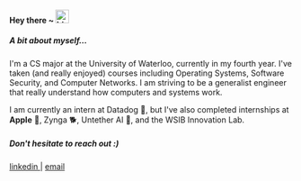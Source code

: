 #### Hey there ~ <img src="https://user-images.githubusercontent.com/1303154/88677602-1635ba80-d120-11ea-84d8-d263ba5fc3c0.gif" width="24px" alt="hi">

##### A bit about myself...
I'm a CS major at the University of Waterloo, currently in my fourth year. I've taken (and really enjoyed) courses including Operating Systems, Software Security, and Computer Networks. I am striving to be a generalist engineer that really understand how computers and systems work.

I am currently an intern at Datadog 🐾, but I've also completed internships at **Apple** 🍎, Zynga 🐕, Untether AI 🤖, and the WSIB Innovation Lab. 


##### Don't hesitate to reach out :)
<a href="https://www.linkedin.com/in/addisonnn/">
  linkedin
</a>
 | 
<a href="mailto:a344chen@uwaterloo.ca">
  email
</a>


<!---
<details>
<summary>misc. info...</summary>
<p align="left"> <img src="https://komarev.com/ghpvc/?username=addison-ch&label=Profile%20views&color=0e75b6&style=flat" alt="addison-ch" /> </p>
<p><img align="left" src="https://github-readme-stats.vercel.app/api/top-langs?username=addison-ch&show_icons=true&locale=en&layout=compact" alt="addison-ch" /></p>

<p>&nbsp;<img align="center" src="https://github-readme-stats.vercel.app/api?username=addison-ch&show_icons=true&locale=en" alt="addison-ch" /></p>
</details>

--->

